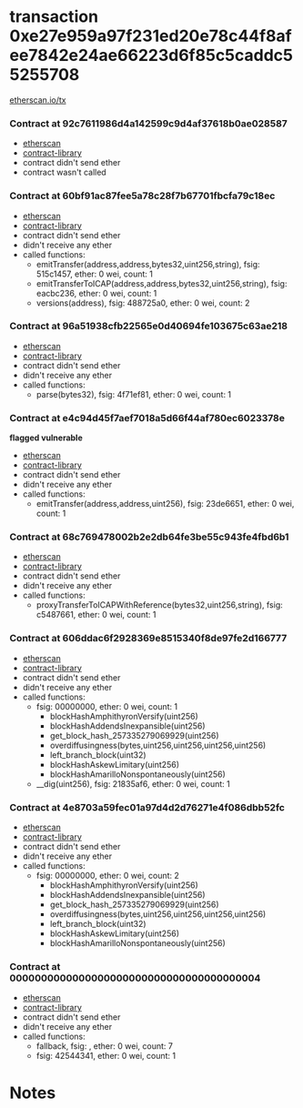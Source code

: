 # transaction 0xe27e959a97f231ed20e78c44f8afee7842e24ae66223d6f85c5caddc55255708

[etherscan.io/tx](https://etherscan.io/tx/0xe27e959a97f231ed20e78c44f8afee7842e24ae66223d6f85c5caddc55255708)


### Contract at 92c7611986d4a142599c9d4af37618b0ae028587

* [etherscan](https://etherscan.io/address/0x92c7611986d4a142599c9d4af37618b0ae028587)
* [contract-library](https://contract-library.com/contracts/Ethereum/0x92c7611986d4a142599c9d4af37618b0ae028587)
* contract didn't send ether
* contract wasn't called


### Contract at 60bf91ac87fee5a78c28f7b67701fbcfa79c18ec

* [etherscan](https://etherscan.io/address/0x60bf91ac87fee5a78c28f7b67701fbcfa79c18ec)
* [contract-library](https://contract-library.com/contracts/Ethereum/0x60bf91ac87fee5a78c28f7b67701fbcfa79c18ec)
* contract didn't send ether
* didn't receive any ether
* called functions:
    * emitTransfer(address,address,bytes32,uint256,string), fsig: 515c1457, ether: 0 wei, count: 1
    * emitTransferToICAP(address,address,bytes32,uint256,string), fsig: eacbc236, ether: 0 wei, count: 1
    * versions(address), fsig: 488725a0, ether: 0 wei, count: 2


### Contract at 96a51938cfb22565e0d40694fe103675c63ae218

* [etherscan](https://etherscan.io/address/0x96a51938cfb22565e0d40694fe103675c63ae218)
* [contract-library](https://contract-library.com/contracts/Ethereum/0x96a51938cfb22565e0d40694fe103675c63ae218)
* contract didn't send ether
* didn't receive any ether
* called functions:
    * parse(bytes32), fsig: 4f71ef81, ether: 0 wei, count: 1


### Contract at e4c94d45f7aef7018a5d66f44af780ec6023378e

**flagged vulnerable**

* [etherscan](https://etherscan.io/address/0xe4c94d45f7aef7018a5d66f44af780ec6023378e)
* [contract-library](https://contract-library.com/contracts/Ethereum/0xe4c94d45f7aef7018a5d66f44af780ec6023378e)
* contract didn't send ether
* didn't receive any ether
* called functions:
    * emitTransfer(address,address,uint256), fsig: 23de6651, ether: 0 wei, count: 1


### Contract at 68c769478002b2e2db64fe3be55c943fe4fbd6b1

* [etherscan](https://etherscan.io/address/0x68c769478002b2e2db64fe3be55c943fe4fbd6b1)
* [contract-library](https://contract-library.com/contracts/Ethereum/0x68c769478002b2e2db64fe3be55c943fe4fbd6b1)
* contract didn't send ether
* didn't receive any ether
* called functions:
    * proxyTransferToICAPWithReference(bytes32,uint256,string), fsig: c5487661, ether: 0 wei, count: 1


### Contract at 606ddac6f2928369e8515340f8de97fe2d166777

* [etherscan](https://etherscan.io/address/0x606ddac6f2928369e8515340f8de97fe2d166777)
* [contract-library](https://contract-library.com/contracts/Ethereum/0x606ddac6f2928369e8515340f8de97fe2d166777)
* contract didn't send ether
* didn't receive any ether
* called functions:
    * fsig: 00000000, ether: 0 wei, count: 1
        * blockHashAmphithyronVersify(uint256)
        * blockHashAddendsInexpansible(uint256)
        * get_block_hash_257335279069929(uint256)
        * overdiffusingness(bytes,uint256,uint256,uint256,uint256)
        * left_branch_block(uint32)
        * blockHashAskewLimitary(uint256)
        * blockHashAmarilloNonspontaneously(uint256)
    * __dig(uint256), fsig: 21835af6, ether: 0 wei, count: 1


### Contract at 4e8703a59fec01a97d4d2d76271e4f086dbb52fc

* [etherscan](https://etherscan.io/address/0x4e8703a59fec01a97d4d2d76271e4f086dbb52fc)
* [contract-library](https://contract-library.com/contracts/Ethereum/0x4e8703a59fec01a97d4d2d76271e4f086dbb52fc)
* contract didn't send ether
* didn't receive any ether
* called functions:
    * fsig: 00000000, ether: 0 wei, count: 2
        * blockHashAmphithyronVersify(uint256)
        * blockHashAddendsInexpansible(uint256)
        * get_block_hash_257335279069929(uint256)
        * overdiffusingness(bytes,uint256,uint256,uint256,uint256)
        * left_branch_block(uint32)
        * blockHashAskewLimitary(uint256)
        * blockHashAmarilloNonspontaneously(uint256)


### Contract at 0000000000000000000000000000000000000004

* [etherscan](https://etherscan.io/address/0x0000000000000000000000000000000000000004)
* [contract-library](https://contract-library.com/contracts/Ethereum/0x0000000000000000000000000000000000000004)
* contract didn't send ether
* didn't receive any ether
* called functions:
    * fallback, fsig: , ether: 0 wei, count: 7
    * fsig: 42544341, ether: 0 wei, count: 1

# Notes

